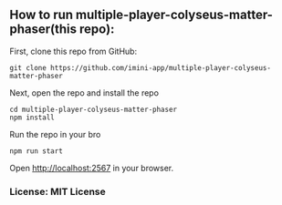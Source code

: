 ## How to run multiple-player-colyseus-matter-phaser(this repo):

First, clone this repo from GitHub:
```
git clone https://github.com/imini-app/multiple-player-colyseus-matter-phaser
```

Next, open the repo and install the repo
```
cd multiple-player-colyseus-matter-phaser
npm install
```

Run the repo in your bro
```
npm run start
```

Open [http://localhost:2567](http://localhost:2567) in your browser.

### License: MIT License

